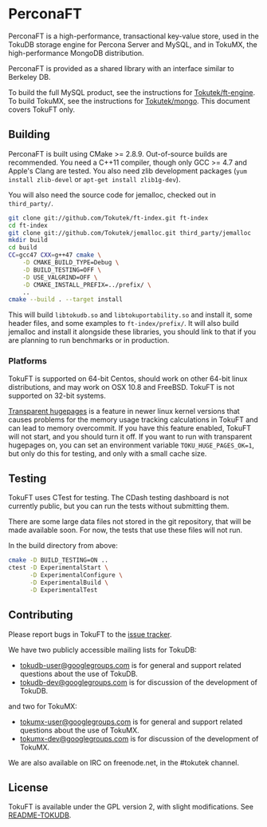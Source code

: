 PerconaFT
======

PerconaFT is a high-performance, transactional key-value store, used in the
TokuDB storage engine for Percona Server and MySQL, and in TokuMX, the
high-performance MongoDB distribution.

PerconaFT is provided as a shared library with an interface similar to
Berkeley DB.

To build the full MySQL product, see the instructions for
[Tokutek/ft-engine][ft-engine].  To build TokuMX, see the instructions
for [Tokutek/mongo][mongo].  This document covers TokuFT only.

[ft-engine]: https://github.com/Tokutek/ft-engine
[mongo]: https://github.com/Tokutek/mongo


Building
--------

PerconaFT is built using CMake >= 2.8.9.  Out-of-source builds are
recommended.  You need a C++11 compiler, though only GCC >= 4.7 and
Apple's Clang are tested.  You also need zlib development packages
(`yum install zlib-devel` or `apt-get install zlib1g-dev`).

You will also need the source code for jemalloc, checked out in
`third_party/`.

```sh
git clone git://github.com/Tokutek/ft-index.git ft-index
cd ft-index
git clone git://github.com/Tokutek/jemalloc.git third_party/jemalloc
mkdir build
cd build
CC=gcc47 CXX=g++47 cmake \
    -D CMAKE_BUILD_TYPE=Debug \
    -D BUILD_TESTING=OFF \
    -D USE_VALGRIND=OFF \
    -D CMAKE_INSTALL_PREFIX=../prefix/ \
    ..
cmake --build . --target install
```

This will build `libtokudb.so` and `libtokuportability.so` and install it,
some header files, and some examples to `ft-index/prefix/`.  It will also
build jemalloc and install it alongside these libraries, you should link
to that if you are planning to run benchmarks or in production.

### Platforms

TokuFT is supported on 64-bit Centos, should work on other 64-bit linux
distributions, and may work on OSX 10.8 and FreeBSD.  TokuFT is not
supported on 32-bit systems.

[Transparent hugepages][transparent-hugepages] is a feature in newer linux
kernel versions that causes problems for the memory usage tracking
calculations in TokuFT and can lead to memory overcommit.  If you have
this feature enabled, TokuFT will not start, and you should turn it off.
If you want to run with transparent hugepages on, you can set an
environment variable `TOKU_HUGE_PAGES_OK=1`, but only do this for testing,
and only with a small cache size.

[transparent-hugepages]: https://access.redhat.com/site/documentation/en-US/Red_Hat_Enterprise_Linux/6/html/Performance_Tuning_Guide/s-memory-transhuge.html


Testing
-------

TokuFT uses CTest for testing.  The CDash testing dashboard is not
currently public, but you can run the tests without submitting them.

There are some large data files not stored in the git repository, that
will be made available soon.  For now, the tests that use these files will
not run.

In the build directory from above:

```sh
cmake -D BUILD_TESTING=ON ..
ctest -D ExperimentalStart \
      -D ExperimentalConfigure \
      -D ExperimentalBuild \
      -D ExperimentalTest
```


Contributing
------------

Please report bugs in TokuFT to the [issue tracker][jira].

We have two publicly accessible mailing lists for TokuDB:

 - tokudb-user@googlegroups.com is for general and support related
   questions about the use of TokuDB.
 - tokudb-dev@googlegroups.com is for discussion of the development of
   TokuDB.

and two for TokuMX:

 - tokumx-user@googlegroups.com is for general and support related
   questions about the use of TokuMX.
 - tokumx-dev@googlegroups.com is for discussion of the development of
   TokuMX.

We are also available on IRC on freenode.net, in the #tokutek channel.

[jira]: https://tokutek.atlassian.net/browse/FT/


License
-------

TokuFT is available under the GPL version 2, with slight modifications.
See [README-TOKUDB][license].

[license]: http://github.com/Tokutek/ft-index/blob/master/README-TOKUDB
